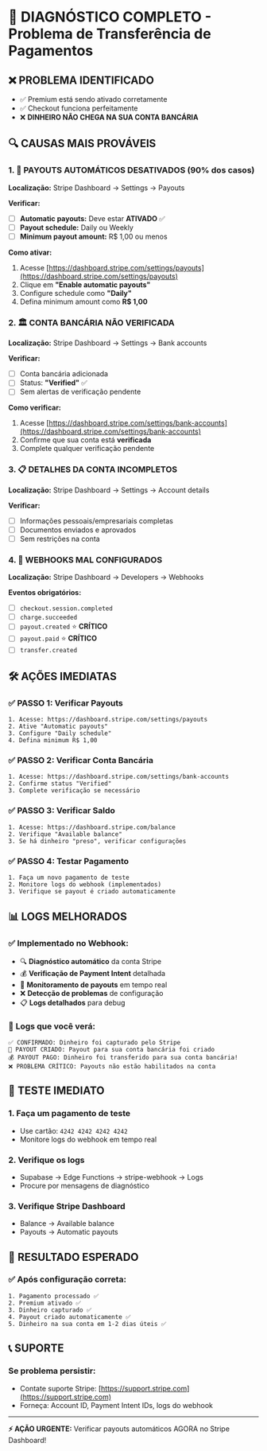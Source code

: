 # 🚨 DIAGNÓSTICO COMPLETO - Problema de Transferência de Pagamentos

## ❌ PROBLEMA IDENTIFICADO
- ✅ Premium está sendo ativado corretamente
- ✅ Checkout funciona perfeitamente  
- ❌ **DINHEIRO NÃO CHEGA NA SUA CONTA BANCÁRIA**

## 🔍 CAUSAS MAIS PROVÁVEIS

### 1. 🏦 **PAYOUTS AUTOMÁTICOS DESATIVADOS** (90% dos casos)
**Localização:** Stripe Dashboard → Settings → Payouts

**Verificar:**
- [ ] **Automatic payouts:** Deve estar **ATIVADO** ✅
- [ ] **Payout schedule:** Daily ou Weekly
- [ ] **Minimum payout amount:** R$ 1,00 ou menos

**Como ativar:**
1. Acesse [https://dashboard.stripe.com/settings/payouts](https://dashboard.stripe.com/settings/payouts)
2. Clique em **"Enable automatic payouts"**
3. Configure schedule como **"Daily"**
4. Defina minimum amount como **R$ 1,00**

### 2. 🏛️ **CONTA BANCÁRIA NÃO VERIFICADA**
**Localização:** Stripe Dashboard → Settings → Bank accounts

**Verificar:**
- [ ] Conta bancária adicionada
- [ ] Status: **"Verified"** ✅
- [ ] Sem alertas de verificação pendente

**Como verificar:**
1. Acesse [https://dashboard.stripe.com/settings/bank-accounts](https://dashboard.stripe.com/settings/bank-accounts)
2. Confirme que sua conta está **verificada**
3. Complete qualquer verificação pendente

### 3. 📋 **DETALHES DA CONTA INCOMPLETOS**
**Localização:** Stripe Dashboard → Settings → Account details

**Verificar:**
- [ ] Informações pessoais/empresariais completas
- [ ] Documentos enviados e aprovados
- [ ] Sem restrições na conta

### 4. 🔧 **WEBHOOKS MAL CONFIGURADOS**
**Localização:** Stripe Dashboard → Developers → Webhooks

**Eventos obrigatórios:**
- [ ] `checkout.session.completed`
- [ ] `charge.succeeded`
- [ ] `payout.created` ⭐ **CRÍTICO**
- [ ] `payout.paid` ⭐ **CRÍTICO**
- [ ] `transfer.created`

## 🛠️ AÇÕES IMEDIATAS

### ✅ **PASSO 1: Verificar Payouts**
```
1. Acesse: https://dashboard.stripe.com/settings/payouts
2. Ative "Automatic payouts"
3. Configure "Daily schedule"
4. Defina minimum R$ 1,00
```

### ✅ **PASSO 2: Verificar Conta Bancária**
```
1. Acesse: https://dashboard.stripe.com/settings/bank-accounts
2. Confirme status "Verified"
3. Complete verificação se necessário
```

### ✅ **PASSO 3: Verificar Saldo**
```
1. Acesse: https://dashboard.stripe.com/balance
2. Verifique "Available balance"
3. Se há dinheiro "preso", verificar configurações
```

### ✅ **PASSO 4: Testar Pagamento**
```
1. Faça um novo pagamento de teste
2. Monitore logs do webhook (implementados)
3. Verifique se payout é criado automaticamente
```

## 📊 LOGS MELHORADOS

### ✅ **Implementado no Webhook:**
- 🔍 **Diagnóstico automático** da conta Stripe
- 💰 **Verificação de Payment Intent** detalhada
- 🏦 **Monitoramento de payouts** em tempo real
- ❌ **Detecção de problemas** de configuração
- 📋 **Logs detalhados** para debug

### 📝 **Logs que você verá:**
```
✅ CONFIRMADO: Dinheiro foi capturado pelo Stripe
🏦 PAYOUT CRIADO: Payout para sua conta bancária foi criado
💰 PAYOUT PAGO: Dinheiro foi transferido para sua conta bancária!
❌ PROBLEMA CRÍTICO: Payouts não estão habilitados na conta
```

## 🚀 TESTE IMEDIATO

### 1. **Faça um pagamento de teste**
- Use cartão: `4242 4242 4242 4242`
- Monitore logs do webhook em tempo real

### 2. **Verifique os logs**
- Supabase → Edge Functions → stripe-webhook → Logs
- Procure por mensagens de diagnóstico

### 3. **Verifique Stripe Dashboard**
- Balance → Available balance
- Payouts → Automatic payouts

## 🎯 RESULTADO ESPERADO

### ✅ **Após configuração correta:**
```
1. Pagamento processado ✅
2. Premium ativado ✅  
3. Dinheiro capturado ✅
4. Payout criado automaticamente ✅
5. Dinheiro na sua conta em 1-2 dias úteis ✅
```

## 📞 SUPORTE

### **Se problema persistir:**
- Contate suporte Stripe: [https://support.stripe.com](https://support.stripe.com)
- Forneça: Account ID, Payment Intent IDs, logs do webhook

---

**⚡ AÇÃO URGENTE:** Verificar payouts automáticos AGORA no Stripe Dashboard!